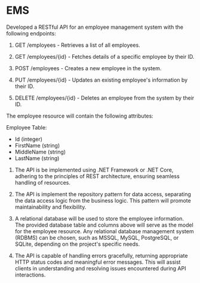 # EMS

Developed a RESTful API for an employee management system with the following endpoints:

1. GET /employees - Retrieves a list of all employees.

2. GET /employees/{id} - Fetches details of a specific employee by their ID.

3. POST /employees - Creates a new employee in the system.

4. PUT /employees/{id} - Updates an existing employee's information by their ID.

5. DELETE /employees/{id} - Deletes an employee from the system by their ID.

The employee resource will contain the following attributes:

Employee Table:
- Id (integer)
- FirstName (string)
- MiddleName (string)
- LastName (string)


1) The API is be implemented using .NET Framework or .NET Core, adhering to the principles of REST architecture, ensuring seamless handling of resources.

2. The API is implement the repository pattern for data access, separating the data access logic from the business logic. This pattern will promote maintainability and flexibility.

3. A relational database will be used to store the employee information. The provided database table and columns above will serve as the model for the employee resource. Any relational database management system (RDBMS) can be chosen, such as MSSQL,  MySQL, PostgreSQL, or SQLite, depending on the project's specific needs.

4. The API is capable of handling errors gracefully, returning appropriate HTTP status codes and meaningful error messages. This will assist clients in understanding and resolving issues encountered during API interactions.
